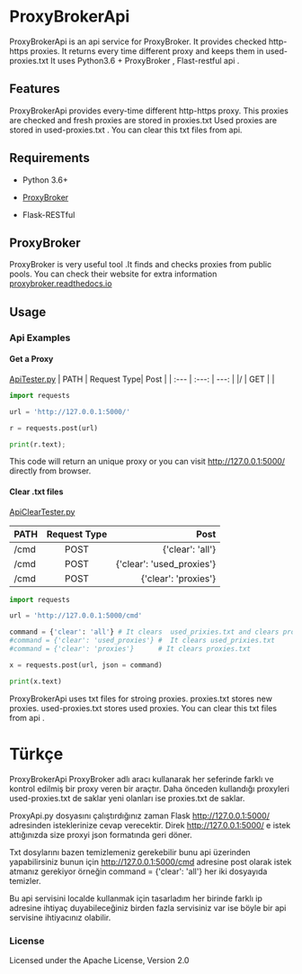 # ProxyBrokerApi
ProxyBrokerApi is an api service for ProxyBroker. It provides checked http-https proxies. It returns every time different proxy 
and keeps them in used-proxies.txt It uses Python3.6 + ProxyBroker , Flast-restful api .

## Features
ProxyBrokerApi provides every-time different http-https proxy.
This proxies are checked and fresh proxies are stored in proxies.txt 
Used proxies are stored in used-proxies.txt .
You can clear this txt files from api.

## Requirements

* Python 3.6+

* [ProxyBroker](https://github.com/constverum/ProxyBroker)

* Flask-RESTful

## ProxyBroker 
ProxyBroker is very useful tool .It finds and checks proxies from public pools. 
You can check their website for extra information  [proxybroker.readthedocs.io](proxybroker.readthedocs.io)

## Usage
### Api Examples 

#### Get a Proxy

[ApiTester.py](https://github.com/izzetemredemir/ProxyBrokerApi/blob/master/example/ApiTester.py)
| PATH    | Request Type| Post  |
| :---         |     :---:      |          ---: |
|/         | GET    |   |

```python
import requests

url = 'http://127.0.0.1:5000/'

r = requests.post(url)

print(r.text);
```
This code will return an unique proxy or you can visit http://127.0.0.1:5000/  directly from browser.

#### Clear .txt files
[ApiClearTester.py](https://github.com/izzetemredemir/ProxyBrokerApi/blob/master/example/ApiClearTester.py)

| PATH    | Request Type| Post  |
| :---         |     :---:      |          ---: |
|/cmd          | POST     | {'clear': 'all'}   |
|/cmd         | POST       | {'clear': 'used_proxies'}    |
|/cmd         | POST       | {'clear': 'proxies'}   |
```python
import requests

url = 'http://127.0.0.1:5000/cmd'

command = {'clear': 'all'} # It clears  used_prixies.txt and clears proxies.txt
#command = {'clear': 'used_proxies'} #  It clears used_prixies.txt
#command = {'clear': 'proxies'}      # It clears proxies.txt

x = requests.post(url, json = command)

print(x.text)
```

ProxyBrokerApi uses txt files for stroing proxies. proxies.txt stores new proxies. used-proxies.txt stores used proxies.
You can clear this txt files from api .


# Türkçe
ProxyBrokerApi ProxyBroker adlı aracı kullanarak her seferinde farklı ve kontrol edilmiş bir proxy veren bir araçtır. 
Daha önceden kullandığı proxyleri used-proxies.txt de saklar yeni olanları ise proxies.txt de saklar.

ProxyApi.py dosyasını çalıştırdığınız zaman Flask http://127.0.0.1:5000/ adresinden isteklerinize cevap verecektir.
Direk http://127.0.0.1:5000/ e istek attığınızda size proxyi json formatında geri döner.

Txt dosylarını bazen temizlemeniz gerekebilir bunu api üzerinden yapabilirsiniz bunun için  http://127.0.0.1:5000/cmd adresine 
post olarak istek atmanız gerekiyor örneğin  command = {'clear': 'all'}  her iki dosyayıda temizler. 

Bu api servisini localde kullanmak için tasarladım her birinde  farklı ip adresine ihtiyaç duyabileceğiniz birden fazla servisiniz var ise
böyle bir api servisine ihtiyacınız olabilir. 


### License
Licensed under the Apache License, Version 2.0
